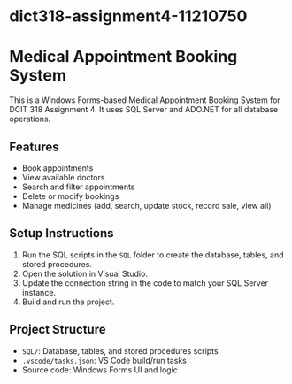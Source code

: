 # dict318-assignment4-11210750
# Medical Appointment Booking System

This is a Windows Forms-based Medical Appointment Booking System for DCIT 318 Assignment 4. It uses SQL Server and ADO.NET for all database operations.

## Features
- Book appointments
- View available doctors
- Search and filter appointments
- Delete or modify bookings
- Manage medicines (add, search, update stock, record sale, view all)

## Setup Instructions
1. Run the SQL scripts in the `SQL` folder to create the database, tables, and stored procedures.
2. Open the solution in Visual Studio.
3. Update the connection string in the code to match your SQL Server instance.
4. Build and run the project.

## Project Structure
- `SQL/`: Database, tables, and stored procedures scripts
- `.vscode/tasks.json`: VS Code build/run tasks
- Source code: Windows Forms UI and logic

